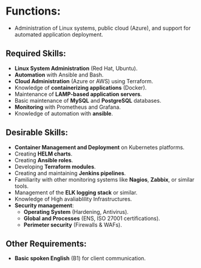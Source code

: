 # Functions:

- Administration of Linux systems, public cloud (Azure), and support for automated application deployment.

## Required Skills:

- **Linux System Administration** (Red Hat, Ubuntu).
- **Automation** with Ansible and Bash.
- **Cloud Administration** (Azure or AWS) using Terraform.
- Knowledge of **containerizing applications** (Docker).
- Maintenance of **LAMP-based application servers**.
- Basic maintenance of **MySQL** and **PostgreSQL** databases.
- **Monitoring** with Prometheus and Grafana.
- Knowledge of automation with **ansible**.

## Desirable Skills:
- **Container Management and Deployment** on Kubernetes platforms.
- Creating **HELM charts**.
- Creating **Ansible roles**.
- Developing **Terraform modules**.
- Creating and maintaining **Jenkins pipelines**.
- Familiarity with other monitoring systems like **Nagios**, **Zabbix**, or similar tools.
- Management of the **ELK logging stack** or similar.
- Knowledge of High avaliablility Infrastructures. 
- **Security management**:
  - **Operating System** (Hardening, Antivirus).
  - **Global and Processes** (ENS, ISO 27001 certifications).
  - **Perimeter security** (Firewalls & WAFs).

## Other Requirements:

- **Basic spoken English** (B1) for client communication.